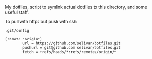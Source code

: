 My dotfiles, script to symlink actual dotfiles to this directory, and some useful staff.

To pull with https but push with ssh:

`.git/config`

```
[remote "origin"]
        url = https://github.com/selivan/dotfiles.git
        pushurl = git@github.com:selivan/dotfiles.git
        fetch = +refs/heads/*:refs/remotes/origin/*
```

